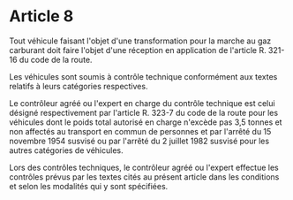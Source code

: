 # Article 8

Tout véhicule faisant l'objet d'une transformation pour la marche au gaz carburant doit faire l'objet d'une réception en application de l'article R. 321-16 du code de la route.

Les véhicules sont soumis à contrôle technique conformément aux textes relatifs à leurs catégories respectives.

Le contrôleur agréé ou l'expert en charge du contrôle technique est celui désigné respectivement par l'article R. 323-7 du code de la route pour les véhicules dont le poids total autorisé en charge n'excède pas 3,5 tonnes et non affectés au transport en commun de personnes et par l'arrêté du 15 novembre 1954 susvisé ou par l'arrêté du 2 juillet 1982 susvisé pour les autres catégories de véhicules.

Lors des contrôles techniques, le contrôleur agréé ou l'expert effectue les contrôles prévus par les textes cités au présent article dans les conditions et selon les modalités qui y sont spécifiées.
